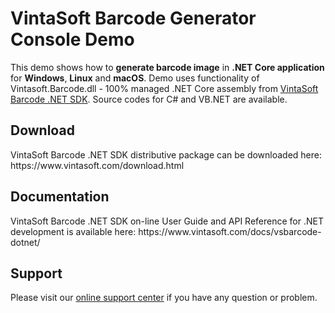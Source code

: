 <h1>VintaSoft Barcode Generator Console Demo</h1>

This demo shows how to <strong>generate barcode image</strong> in <strong>.NET Core application</strong> for <strong>Windows</strong>, <strong>Linux</strong> and <strong>macOS</strong>. Demo uses functionality of Vintasoft.Barcode.dll - 100% managed .NET Core assembly from <a href="https://www.vintasoft.com/vsbarcode-dotnet-index.html">VintaSoft Barcode .NET SDK</a>. Source codes for C# and VB.NET are available.


<h2>Download</h2>
VintaSoft Barcode .NET SDK distributive package can be downloaded here: https://www.vintasoft.com/download.html


<h2>Documentation</h2>
VintaSoft Barcode .NET SDK on-line User Guide and API Reference for .NET development is available here: https://www.vintasoft.com/docs/vsbarcode-dotnet/


<h2>Support</h2>
Please visit our <a href="https://www.vintasoft.com/support/">online support center</a> if you have any question or problem.
